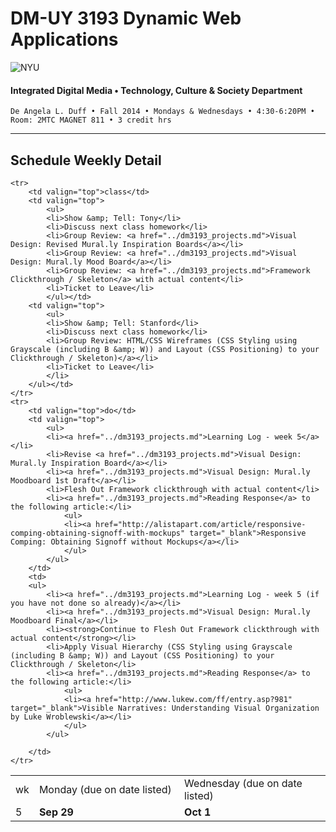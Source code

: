 # DM-UY 3193 Dynamic Web Applications

![NYU](http://ws2.polishedsolid.com/de/nyu_soe_logo.png)
#### Integrated Digital Media • Technology, Culture & Society Department

    De Angela L. Duff • Fall 2014 • Mondays & Wednesdays • 4:30-6:20PM • Room: 2MTC MAGNET 811 • 3 credit hrs

---

## Schedule Weekly Detail

<table>
<tr>
<td>wk</td>
<td>Monday (due on date listed)</td>
<td>Wednesday (due on date listed)</td>
</tr>
<!-- dates -->
    <tr>
        <td valign="top" width="4%">5</td>
        <td valign="top" width="48%"><strong>Sep 29</strong></td>
        <td valign="top" width="48%"><strong>Oct 1</strong></td>
    </tr>

    <tr>
        <td valign="top">class</td>
        <td valign="top">
            <ul>
            <li>Show &amp; Tell: Tony</li>
            <li>Discuss next class homework</li>
            <li>Group Review: <a href="../dm3193_projects.md">Visual Design: Revised Mural.ly Inspiration Boards</a></li>
            <li>Group Review: <a href="../dm3193_projects.md">Visual Design: Mural.ly Mood Board</a></li>
            <li>Group Review: <a href="../dm3193_projects.md">Framework Clickthrough / Skeleton</a> with actual content</li>
            <li>Ticket to Leave</li>
            </ul></td>
        <td valign="top">
            <ul>
            <li>Show &amp; Tell: Stanford</li>
            <li>Discuss next class homework</li>
            <li>Group Review: HTML/CSS Wireframes (CSS Styling using Grayscale (including B &amp; W)) and Layout (CSS Positioning) to your Clickthrough / Skeleton)</a></li>
            <li>Ticket to Leave</li>
            </li>
        </ul></td>
    </tr>
    <tr>
        <td valign="top">do</td>
        <td valign="top">
            <ul>
            <li><a href="../dm3193_projects.md">Learning Log - week 5</a></li>
            <li>Revise <a href="../dm3193_projects.md">Visual Design: Mural.ly Inspiration Board</a></li>
            <li><a href="../dm3193_projects.md">Visual Design: Mural.ly Moodboard 1st Draft</a></li>
            <li>Flesh Out Framework clickthrough with actual content</li>
            <li><a href="../dm3193_projects.md">Reading Response</a> to the following article:</li>
                <ul>
                <li><a href="http://alistapart.com/article/responsive-comping-obtaining-signoff-with-mockups" target="_blank">Responsive Comping: Obtaining Signoff without Mockups</a></li>
                </ul>
            </ul>
        </td>
        <td>
        <ul>
            <li><a href="../dm3193_projects.md">Learning Log - week 5 (if you have not done so already)</a></li>
            <li><a href="../dm3193_projects.md">Visual Design: Mural.ly Moodboard Final</a></li>
            <li><strong>Continue to Flesh Out Framework clickthrough with actual content</strong></li>
            <li>Apply Visual Hierarchy (CSS Styling using Grayscale (including B &amp; W)) and Layout (CSS Positioning) to your Clickthrough / Skeleton</li>
            <li><a href="../dm3193_projects.md">Reading Response</a> to the following article:</li>
                <ul>
                <li><a href="http://www.lukew.com/ff/entry.asp?981" target="_blank">Visible Narratives: Understanding Visual Organization by Luke Wroblewski</a></li>
                </ul>
            </ul>
            
        </td>
    </tr>

</table>